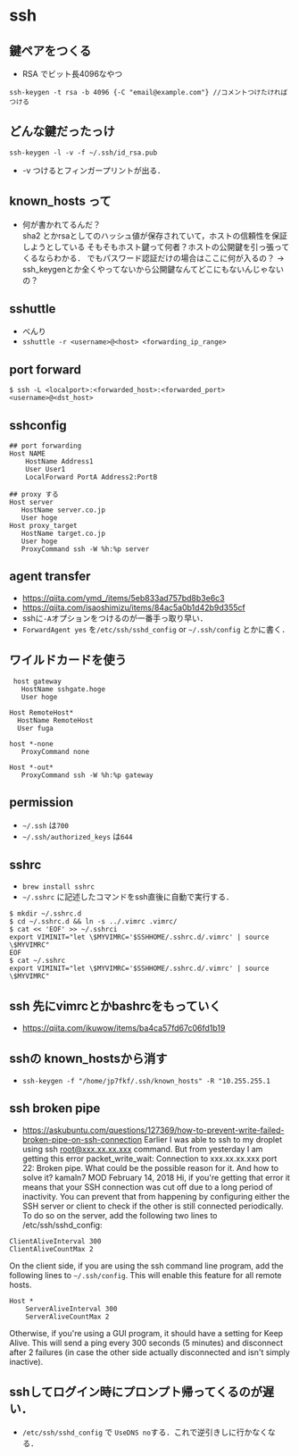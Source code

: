 # ssh
## 鍵ペアをつくる
- RSA でビット長4096なやつ
```
ssh-keygen -t rsa -b 4096 {-C "email@example.com"} //コメントつけたければつける
```


## どんな鍵だったっけ
```
ssh-keygen -l -v -f ~/.ssh/id_rsa.pub
```
  - -v つけるとフィンガープリントが出る．

## known_hosts って
  - 何が書かれてるんだ？  
  sha2 とかrsaとしてのハッシュ値が保存されていて，ホストの信頼性を保証しようとしている
  そもそもホスト鍵って何者？ホストの公開鍵を引っ張ってくるならわかる．
  でもパスワード認証だけの場合はここに何が入るの？ -> ssh_keygenとか全くやってないから公開鍵なんてどこにもないんじゃないの？

## sshuttle
  - べんり
  - `sshuttle -r <username>@<host> <forwarding_ip_range>`

## port forward
```
$ ssh -L <localport>:<forwarded_host>:<forwarded_port> <username>@<dst_host>
```

## sshconfig
```
## port forwarding
Host NAME
    HostName Address1
    User User1
    LocalForward PortA Address2:PortB 

## proxy する
Host server
   HostName server.co.jp
   User hoge
Host proxy_target
   HostName target.co.jp
   User hoge
   ProxyCommand ssh -W %h:%p server
   ```

## agent transfer
 - https://qiita.com/ymd_/items/5eb833ad757bd8b3e6c3
 - https://qiita.com/isaoshimizu/items/84ac5a0b1d42b9d355cf
 - sshに`-A`オプションをつけるのが一番手っ取り早い．
 - `ForwardAgent yes` を`/etc/ssh/sshd_config` or `~/.ssh/config` とかに書く．

## ワイルドカードを使う
```
 host gateway
   HostName sshgate.hoge
   User hoge

Host RemoteHost*
  HostName RemoteHost
  User fuga

host *-none
   ProxyCommand none

Host *-out*
   ProxyCommand ssh -W %h:%p gateway
```

## permission
  - `~/.ssh` は`700`
  - `~/.ssh/authorized_keys` は`644`

## sshrc
- `brew install sshrc`
- `~/.sshrc` に記述したコマンドをssh直後に自動で実行する．
```
$ mkdir ~/.sshrc.d
$ cd ~/.sshrc.d && ln -s ../.vimrc .vimrc/
$ cat << 'EOF' >> ~/.sshrci
export VIMINIT="let \$MYVIMRC='$SSHHOME/.sshrc.d/.vimrc' | source \$MYVIMRC"
EOF
$ cat ~/.sshrc
export VIMINIT="let \$MYVIMRC='$SSHHOME/.sshrc.d/.vimrc' | source \$MYVIMRC"
```

## ssh 先にvimrcとかbashrcをもっていく
- https://qiita.com/ikuwow/items/ba4ca57fd67c06fd1b19

## sshの known_hostsから消す
- `ssh-keygen -f "/home/jp7fkf/.ssh/known_hosts" -R "10.255.255.1`

## ssh broken pipe
- https://askubuntu.com/questions/127369/how-to-prevent-write-failed-broken-pipe-on-ssh-connection
Earlier I was able to ssh to my droplet using ssh root@xxx.xx.xx.xxx command. But from yesterday I am getting this error packet_write_wait: Connection to xxx.xx.xx.xxx port 22: Broken pipe. What could be the possible reason for it. And how to solve it?
kamaln7 MOD February 14, 2018
Hi, if you're getting that error it means that your SSH connection was cut off due to a long period of inactivity. You can prevent that from happening by configuring either the SSH server or client to check if the other is still connected periodically.
To do so on the server, add the following two lines to /etc/ssh/sshd_config:
```
ClientAliveInterval 300
ClientAliveCountMax 2
```
On the client side, if you are using the ssh command line program, add the following lines to `~/.ssh/config`. This will enable this feature for all remote hosts.
```
Host *
    ServerAliveInterval 300
    ServerAliveCountMax 2
```
Otherwise, if you're using a GUI program, it should have a setting for Keep Alive.
This will send a ping every 300 seconds (5 minutes) and disconnect after 2 failures (in case the other side actually disconnected and isn't simply inactive).

## sshしてログイン時にプロンプト帰ってくるのが遅い．
- `/etc/ssh/sshd_config` で `UseDNS no`する．これで逆引きしに行かなくなる．